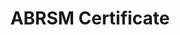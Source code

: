 ---
layout: post
title: "ABRSM Certificate"
time:  "April/25th/2017"
image: images/ABRSM.png
categories: race
authors: "ABRSM"
Award: "ABRSM Level 6 Certificate, Piano"
background: "ABRSM (The Associated Board of the Royal Schools of Music) is the UK's largest music education body"
---